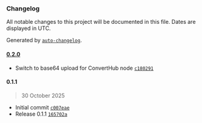 ### Changelog

All notable changes to this project will be documented in this file. Dates are displayed in UTC.

Generated by [`auto-changelog`](https://github.com/CookPete/auto-changelog).

#### [0.2.0](https://github.com/converthub-api/n8n-nodes-converthub/compare/0.1.1...0.2.0)

- Switch to base64 upload for ConvertHub node [`c180291`](https://github.com/converthub-api/n8n-nodes-converthub/commit/c180291f31a086adde3e5dd0e48fedeecc97914f)

#### 0.1.1

> 30 October 2025

- Initial commit [`c007eae`](https://github.com/converthub-api/n8n-nodes-converthub/commit/c007eaee3fde41674a69253c7da1dd80f99c2f46)
- Release 0.1.1 [`165702a`](https://github.com/converthub-api/n8n-nodes-converthub/commit/165702accbb369600af8508b7485b92248dce17e)
